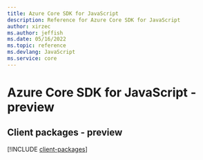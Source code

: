 ```yaml
---
title: Azure Core SDK for JavaScript
description: Reference for Azure Core SDK for JavaScript
author: xirzec
ms.author: jeffish
ms.date: 05/16/2022
ms.topic: reference
ms.devlang: JavaScript
ms.service: core
---
```

# Azure Core SDK for JavaScript - preview
## Client packages - preview
[!INCLUDE [client-packages](core-client-index.md)]

